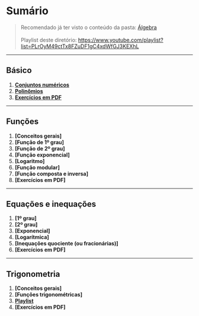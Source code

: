 # Sumário

> Recomendado já ter visto o conteúdo da pasta: [Álgebra](https://github.com/joao-pedro-angelo/AventurasPi/tree/main/algebra)<br><br>
> Playlist deste diretório: https://www.youtube.com/playlist?list=PLrOyM49ctTx8FZuDF1gC4xdWfGJ3KEXhL

---
## Básico
1. **[Conjuntos numéricos](teoria/conjuntosTeoria.md)**
2. **[Polinômios](teoria/polinômios.md)**
3. **[Exercícios em PDF](teoria/pdf/polinômiosEx.pdf)**

---
## Funções
1. **[Conceitos gerais]**
2. **[Função de 1º grau]**
3. **[Função de 2º grau]**
4. **[Função exponencial]**
5. **[Logaritmo]**
6. **[Função modular]**
7. **[Função composta e inversa]**
8. **[Exercícios em PDF]**

---
## Equações e inequações
1. **[1º grau]**
2. **[2º grau]**
3. **[Exponencial]**
4. **[Logarítmica]**
5. **[Inequações quociente (ou fracionárias)]**
6. **[Exercícios em PDF]**

---
## Trigonometria

1. **[Conceitos gerais]**
2. **[Funções trigonométricas]**
3. **[Playlist](https://www.youtube.com/playlist?list=PLEfwqyY2ox86JU-fviQa08fMH67W6oAKo)**
4. **[Exercícios em PDF]**
